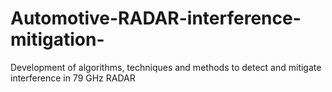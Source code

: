 # Automotive-RADAR-interference-mitigation-
Development of algorithms, techniques and methods to detect and mitigate interference in 79 GHz RADAR
